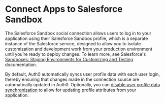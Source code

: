 # Connect Apps to Salesforce Sandbox

The Salesforce Sandbox social connection allows users to log in to your application using their Salesforce Sandbox profile, which is a separate instance of the Salesforce service, designed to allow you to isolate customization and development work from your production environment until you’re ready to deploy changes. To learn more, see Salesforce's [Sandboxes: Staging Environments for Customizing and Testing](https://help.salesforce.com/articleView?id=deploy_sandboxes_intro.htm&type=5) documentation.

By default, Auth0 automatically syncs user profile data with each user login, thereby ensuring that changes made in the connection source are automatically updated in Auth0. Optionally, you can [disable user profile data synchronization](https://auth0.com/docs/users/configure-connection-sync-with-auth0) to allow for updating profile attributes from your application.